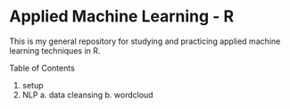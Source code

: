 # Applied Machine Learning - R
This is my general repository for studying and practicing applied machine learning techniques in R.

Table of Contents
1. setup
2. NLP
  a. data cleansing
  b. wordcloud
